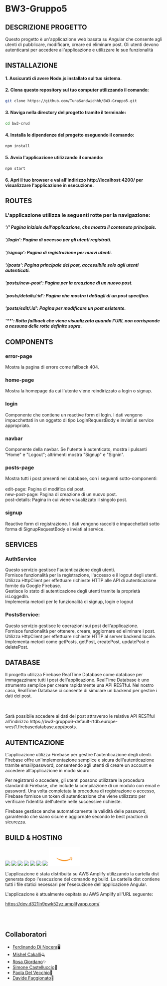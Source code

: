 # BW3-Gruppo5

## DESCRIZIONE PROGETTO

Questo progetto è un'applicazione web basata su Angular che consente agli utenti di pubblicare, modificare, creare ed eliminare post. Gli utenti devono autenticarsi per accedere all'applicazione e utilizzare le sue funzionalità

## INSTALLAZIONE

#### 1. Assicurati di avere Node.js installato sul tuo sistema.

#### 2. Clona questo repository sul tuo computer utilizzando il comando:

```bash
git clone https://github.com/TunaSandwichhh/BW3-Gruppo5.git
```

#### 3. Naviga nella directory del progetto tramite il terminale:

```bash
cd bw3-crud
```

#### 4. Installa le dipendenze del progetto eseguendo il comando:

```bash
npm install
```

#### 5. Avvia l'applicazione utilizzando il comando:

```bash
npm start
```

#### 6. Apri il tuo browser e vai all'indirizzo http://localhost:4200/ per visualizzare l'applicazione in esecuzione.

## ROUTES

### L'applicazione utilizza le seguenti rotte per la navigazione:

##### '/' Pagina iniziale dell'applicazione, che mostra il contenuto principale.

##### '/login': Pagina di accesso per gli utenti registrati.

##### '/signup': Pagina di registrazione per nuovi utenti.

##### '/posts': Pagina principale dei post, accessibile solo agli utenti autenticati.

##### 'posts/new-post': Pagina per la creazione di un nuovo post.

##### 'posts/details/:id': Pagina che mostra i dettagli di un post specifico.

##### 'posts/edit/:id': Pagina per modificare un post esistente.

##### '\*\*': Rotta fallback che viene visualizzata quando l'URL non corrisponde a nessuna delle rotte definite sopra.

## COMPONENTS

### error-page

Mostra la pagina di errore come fallback 404.

### home-page

Mostra la homepage da cui l'utente viene reindirizzato a login o signup.

### login

Componente che contiene un reactive form di login. I dati vengono impacchettati in un oggetto di tipo LoginRequestBody e inviati al service appropriato.

### navbar

Componente della navbar. Se l'utente è autenticato, mostra i pulsanti "Home" e "Logout"; altrimenti mostra "Signup" e "Signin".

### posts-page

Mostra tutti i post presenti nel database, con i seguenti sotto-componenti:<br>
<br>edit-page: Pagina di modifica del post.
<br>new-post-page: Pagina di creazione di un nuovo post.
<br>post-details: Pagina in cui viene visualizzato il singolo post.

### signup

Reactive form di registrazione. I dati vengono raccolti e impacchettati sotto forma di SignupRequestBody e inviati al service.

## SERVICES

### AuthService

Questo servizio gestisce l'autenticazione degli utenti.<br>
Fornisce funzionalità per la registrazione, l'accesso e il logout degli utenti.<br>
Utilizza HttpClient per effettuare richieste HTTP alle API di autenticazione fornite da Google Firebase.<br>
Gestisce lo stato di autenticazione degli utenti tramite la proprietà isLoggedIn.<br>
Implementa metodi per le funzionalità di signup, login e logout<br>

### PostsService:

Questo servizio gestisce le operazioni sui post dell'applicazione.<br>
Fornisce funzionalità per ottenere, creare, aggiornare ed eliminare i post.<br>
Utilizza HttpClient per effettuare richieste HTTP al server backend locale.<br>
Implementa metodi come getPosts, getPost, createPost, updatePost e deletePost.<br>

## DATABASE

Il progetto utilizza Firebase RealTime Database come database per immagazzinare tutti i post dell'applicazione. RealTime Database è uno strumento semplice per creare rapidamente una API RESTful. Nel nostro caso, RealTime Database ci consente di simulare un backend per gestire i dati dei post.<br><br>

<br>
Sarà possibile accedere ai dati dei post attraverso le relative API RESTful all'indirizzo https://bw3-gruppo6-default-rtdb.europe-west1.firebasedatabase.app/posts.

## AUTENTICAZIONE

L'applicazione utilizza Firebase per gestire l'autenticazione degli utenti. Firebase offre un'implementazione semplice e sicura dell'autenticazione tramite email/password, consentendo agli utenti di creare un account e accedere all'applicazione in modo sicuro.

Per registrarsi o accedere, gli utenti possono utilizzare la procedura standard di Firebase, che include la compilazione di un modulo con email e password. Una volta completata la procedura di registrazione o accesso, Firebase fornisce un token di autenticazione che viene utilizzato per verificare l'identità dell'utente nelle successive richieste.

Firebase gestisce anche automaticamente la validità delle password, garantendo che siano sicure e aggiornate secondo le best practice di sicurezza.

## BUILD & HOSTING
<div>
 <img src="https://user-images.githubusercontent.com/25181517/117447155-6a868a00-af3d-11eb-9cfe-245df15c9f3f.png" width="100px">
<img src="https://user-images.githubusercontent.com/25181517/183890595-779a7e64-3f43-4634-bad2-eceef4e80268.png" width="100px">
<img src="https://user-images.githubusercontent.com/25181517/183890598-19a0ac2d-e88a-4005-a8df-1ee36782fde1.png" width="100px">
<img src="https://user-images.githubusercontent.com/25181517/192108891-d86b6220-e232-423a-bf5f-90903e6887c3.png" width="100px">
<img src="https://user-images.githubusercontent.com/25181517/192158954-f88b5814-d510-4564-b285-dff7d6400dad.png" width="100px">
<img src="https://user-images.githubusercontent.com/25181517/183898674-75a4a1b1-f960-4ea9-abcb-637170a00a75.png" width="100px">
<img src="https://user-images.githubusercontent.com/25181517/192158956-48192682-23d5-4bfc-9dfb-6511ade346bc.png" width="100px">
<img src="./bw3-crud/src/assets/awslogo.png" width="100px"> 
</div>


L'applicazione è stata distribuita su AWS Amplify utilizzando la cartella dist generata dopo l'esecuzione del comando ng build. La cartella dist contiene tutti i file statici necessari per l'esecuzione dell'applicazione Angular.

L'applicazione è attualmente ospitata su AWS Amplify all'URL seguente:

https://dev.d321ln9pwk52yz.amplifyapp.com/

<br><br>

## Collaboratori

- [Ferdinando Di Nocera](https://github.com/fdinocera)🖥️
- [Mishel Cakalli](https://github.com/MishelCakalli)🪒
- [Rosa Giordano](https://github.com/Rosannag16)✨
- [Simone Castelluccio](https://github.com/Simonecaste96)🔨
- [Paola Del Vecchio](https://github.com/smoulderpipe)🔬
- [Davide Faggionato](https://github.com/TunaSandwichhh)🤖
